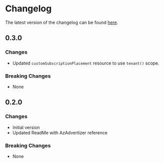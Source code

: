 # Changelog

The latest version of the changelog can be found [here](https://github.com/Azure/bicep-registry-modules/blob/main/avm/ptn/mgmt-groups/subscription-placement/CHANGELOG.md).

## 0.3.0

### Changes

- Updated `customSubscriptionPlacement` resource to use `tenant()` scope.

### Breaking Changes

- None

## 0.2.0

### Changes

- Initial version
- Updated ReadMe with AzAdvertizer reference

### Breaking Changes

- None
